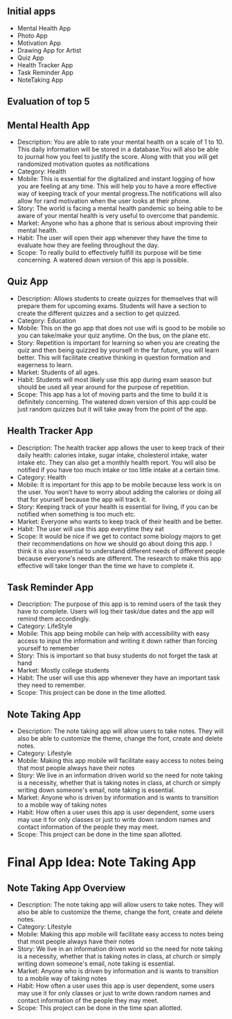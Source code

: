 ## Initial apps
* Mental Health App
* Photo App
* Motivation App
* Drawing App for Artist
* Quiz App
* Health Tracker App
* Task Reminder App
* NoteTaking App


## Evaluation of top 5
## Mental Health App
* Description: You are able to rate your mental health on a scale of 1 to 10. This daily information will be stored in a database.You will also be able to journal how you feel to justify the score. Along with that you will get randomized motivation quotes as notifications
* Category: Health
* Mobile: This is essential for the digitalized and instant logging of how you are feeling at any time. This will help you to have a more effective way of keeping track of your mental progress.The notifications will also allow for rand motivation when the user looks at their phone.
* Story: The world is facing a mental health pandemic so being able to be aware of your mental health is very useful to overcome that pandemic.
* Market: Anyone who has a phone that is serious about improving their mental health.
* Habit: The user will open their app whenever they have the time to evaluate how they are feeling throughout the day.
* Scope: To really build to effectively fulfill its purpose will be time concerning. A watered down version of this app is possible.

## Quiz App
* Description: Allows students to create quizzes for themselves that will prepare them for upcoming exams. Students will have a section to create the different quizzes and a section to get quizzed.
* Category: Education
* Mobile: This on the go app that does not use wifi is good to be mobile so you can take/make your quiz anytime. On the bus, on the plane etc.
* Story: Repetition is important for learning so when you are creating the quiz and then being quizzed by yourself in the far future, you will learn better. This will facilitate creative thinking in question formation and eagerness to learn.
* Market: Students of all ages.
* Habit: Students will most likely use this app during exam season but should be used all year around for the purpose of repetition.
* Scope: This app has a lot of moving parts and the time to build it is definitely concerning. The watered down version of this app could be just random quizzes but it will take away from the point of the app.

## Health Tracker App
* Description: The health tracker app allows the user to keep track of their daily health: calories intake, sugar intake, cholesterol intake, water intake etc. They can also get a monthly health report. You will also be notified if you have too much intake or too little intake at a certain time.
* Category: Health
* Mobile: It is important for this app to be mobile because less work is on the user. You won’t have to worry about adding the calories or doing all that for yourself because the app will track it.
* Story: Keeping track of your health is essential for living, if you can be notified when something is too much etc.
* Market: Everyone who wants to keep track of their health and be better.
* Habit: The user will use this app everytime they eat
* Scope: It would be nice if we get to contact some biology majors to get their recommendations on how we should go about doing this app. I think it is also essential to understand different needs of different people because everyone's needs are different. The research to make this app effective will take longer than the time we have to complete it.

## Task Reminder App
* Description: The purpose of this app is to remind users of the task they have to complete. Users will log their task/due dates and the app will remind them accordingly.
* Category: LifeStyle
* Mobile: This app being mobile can help with accessibility with easy access to input the information and writing it down rather than forcing yourself to remember
* Story: This is important so that busy students do not forget the task at hand
* Market: Mostly college students
* Habit: The user will use this app whenever they have an important task they need to remember.
* Scope: This project can be done in the time allotted.

## Note Taking App
* Description: The note taking app will allow users to take notes. They will also be able to customize the theme, change the font, create and delete notes.
* Category: Lifestyle
* Mobile: Making this app mobile will facilitate easy access to notes being that most people always have their notes
* Story: We live in an information driven world so the need for note taking is a necessity, whether that is taking notes in class, at church or simply writing down someone's email, note taking is essential.
* Market: Anyone who is driven by information and is wants to transition to a mobile way of taking notes
* Habit: How often a user uses this app is user dependent, some users may use it for only classes or just to write down random names and contact information of the people they may meet.
* Scope: This project can be done in the time span allotted.

# Final App Idea: Note Taking App

## Note Taking App Overview
* Description: The note taking app will allow users to take notes. They will also be able to customize the theme, change the font, create and delete notes.
* Category: Lifestyle
* Mobile: Making this app mobile will facilitate easy access to notes being that most people always have their notes
* Story: We live in an information driven world so the need for note taking is a necessity, whether that is taking notes in class, at church or simply writing down someone's email, note taking is essential.
* Market: Anyone who is driven by information and is wants to transition to a mobile way of taking notes
* Habit: How often a user uses this app is user dependent, some users may use it for only classes or just to write down random names and contact information of the people they may meet.
* Scope: This project can be done in the time span allotted.  